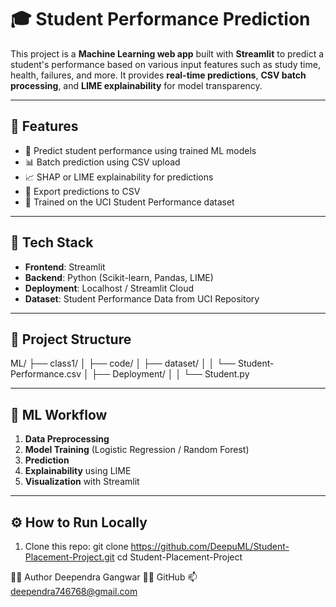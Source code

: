 # 🎓 Student Performance Prediction

This project is a **Machine Learning web app** built with **Streamlit** to predict a student's performance based on various input features such as study time, health, failures, and more. It provides **real-time predictions**, **CSV batch processing**, and **LIME explainability** for model transparency.

---

## 🚀 Features

- 🔢 Predict student performance using trained ML models
- 📊 Batch prediction using CSV upload
- 📈 SHAP or LIME explainability for predictions
- 💾 Export predictions to CSV
- 🧠 Trained on the UCI Student Performance dataset

---

## 🧰 Tech Stack

- **Frontend**: Streamlit
- **Backend**: Python (Scikit-learn, Pandas, LIME)
- **Deployment**: Localhost / Streamlit Cloud
- **Dataset**: Student Performance Data from UCI Repository

---

## 📁 Project Structure

ML/
├── class1/
│ ├── code/
│ ├── dataset/
│ │ └── Student-Performance.csv
│ ├── Deployment/
│ │ └── Student.py


---

## 🧠 ML Workflow

1. **Data Preprocessing**
2. **Model Training** (Logistic Regression / Random Forest)
3. **Prediction**
4. **Explainability** using LIME
5. **Visualization** with Streamlit

---

## ⚙️ How to Run Locally

1. Clone this repo:
   git clone https://github.com/DeepuML/Student-Placement-Project.git
   cd Student-Placement-Project

🧑‍💻 Author
Deependra Gangwar
👨‍💻 GitHub
📫 deependra746768@gmail.com   


